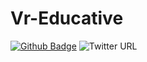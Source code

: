 # Vr-Educative


[![Github Badge](https://img.shields.io/badge/-Github-000?style=quare&labelColor=000&logo=Github&logoColor=white&link=link)](https://github.com/vreducative) 
![Twitter URL](https://img.shields.io/twitter/url?label=Twitter&style=social&url=https://twitter.com/vreducative)
